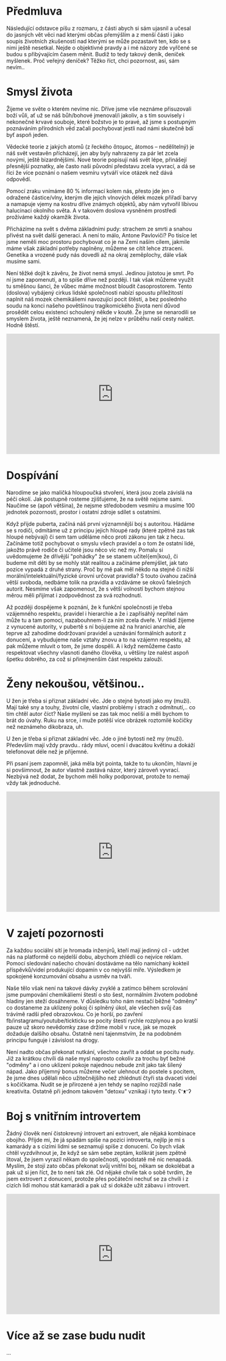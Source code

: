 # Předmluva
Následující odstavce píšu z rozmaru, z části abych si sám ujasnil a učesal do jasných vět věci nad kterými občas přemýšlím a z menší části i jako soupis životních zkušeností nad kterými se může pozastavit ten, kdo se s nimi ještě nesetkal. Nejde o objektivné pravdy a i mé názory zde vyřčené se budou s přibývajícím časem měnit. Budiž to tedy takový deník, deníček myšlenek. Proč veřejný deníček? Těžko říct, chci pozornost, asi, sám nevím..

# Smysl života
Žijeme ve světe o kterém nevíme nic. Dříve jsme vše neznáme přisuzovali boží vůli, ať už se náš bůh/bohové jmenoval/i jakoliv, a s tím souvisely i nekonečné krvavé souboje, které božstvo je to pravé, až jsme s postupným poznáváním přírodních věd začali pochybovat jestli nad námi skutečně bdí byť aspoň jeden.

Vědecké teorie z jakých atomů (z řeckého ἄτομος, átomos – nedělitelný) je náš svět vestavěn přícházejí, jen aby byly nahrazeny za pár let zcela novými, ještě bizardnějšími. Nové teorie popisují náš svět lépe, přinášejí přesnější poznatky, ale často naši původní představu zcela vyvrací, a dá se říci že více poznání o našem vesmíru vytváří více otázek než dává odpovědí.

Pomocí zraku vnímáme 80 % informací kolem nás, přesto jde jen o odražené částice/vlny, kterým dle jejich vlnových délek mozek přiřadí barvy a namapuje vjemy na kostru dříve známych objektů, aby nám vytvořil líbivou halucinaci okolního světa. A v takovém doslova vysněném prostředí prožíváme každý okamžik života.

Přicházíme na svět s dvěma základními pudy: strachem ze smrti a snahou přivést na svět další generaci. A není to málo, Antone Pavloviči? Po tisíce let jsme neměli moc prostoru pochybovat co je na Zemi naším cílem, jakmile máme však základní potřeby naplněny, můžeme se cítít lehce ztraceni. Genetika a vrozené pudy nás dovedli až na okraj zeměplochy, dále však musíme sami.

Není těžké dojít k závěru, že život nemá smysl. Jedinou jistotou je smrt. Po ní jsme zapomenuti, a to spíše dříve než později. I tak však můžeme využít tu směšnou šanci, že vůbec máme možnost bloudit časoprostorem. Tento (doslova) vybájený cirkus lidské společnosti nabízí spoustu příležitostí naplnit náš mozek chemikáliemi navozující pocit štěstí, a bez poslednho soudu na konci našeho povětšinou tragikomického života není důvod prosědět celou existenci schoulený někde v koutě. Že jsme se nenarodili se smyslem života, ještě neznamená, že jej nelze v průběhu naší cesty nalézt. Hodně štěstí.
<iframe width="560" height="315" src="https://www.youtube-nocookie.com/embed/psaCM1j9LEM" title="YouTube video player" frameborder="0" allow="accelerometer; autoplay; clipboard-write; encrypted-media; gyroscope; picture-in-picture" allowfullscreen></iframe>

# Dospívání
Narodíme se jako maličká hloupoučká stvoření, která jsou zcela závislá na péči okolí. Jak postupně rosteme zjišťujeme, že na světě nejsme sami. Naučíme se (apoň většina), že nejsme středobodem vesmíru a musíme 100 jednotek pozornosti, prostor i ostatní zdroje sdílet s ostatními.

Když přijde puberta, začíná náš první významnější boj s autoritou. Hádáme se s rodiči, odmítáme už z principu jejich hloupé rady (které zpětně zas tak hloupé nebývají) či sem tam uděláme něco proti zákonu jen tak z hecu. Začínáme totiž pochybovat o smyslu všech pravidel a o tom že ostatní lidé, jakožto právě rodiče či učitelé jsou něco víc než my. Pomalu si uvědomujeme že dřívější "pohádky" že se stanem učitel{em|kou}, či budeme mít děti by se mohly stát realitou a začínáme přemýšlet, jak tato pozice vypadá z druhé strany. Proč by mě pak měl někdo na stejné či nižší morální/intelektuální/fyzické úrovni určovat pravidla? S touto úvahou začíná větší svoboda, nedbáme tolik na pravidla a vzdáváme se okovů falešných autorit. Nesmíme však zapomenout, že s větší volností bychom stejnou měrou měli přijímat i zodpovědnost za svá rozhodnutí.

Až později dospějeme k poznání, že k funkční společnosti je třeba vzájemného respektu, pravidel i hierarchie a že i zapřísáhlý nepřítel nám může tu a tam pomoci, nazabouhnem-li za ním zcela dveře. V mládí žijeme z vynucené autority, v pubertě s ní bojujeme až na hranici anarchie, ale teprve až zahodíme dodržovaní pravidel a uznávání formálních autorit z donucení, a vybudujeme naše vztahy znovu a to na vzájemn respektu, až pak můžeme mluvit o tom, že jsme dospěli. A i když nemůžeme často respektovat všechny vlasnoti daného člověka, u většiny lze nalést aspoň špetku dobrého, za což si přinejmenším část respektu zalouží.

# Ženy nekoušou, většinou..
U žen je třeba si přiznat základní věc. Jde o stejné bytosti jako my (muži). Mají také sny a touhy, životní cíle, vlastní problémy i strach z odmítnutí,.. co tím chtěl autor číct? Naše myšlení se zas tak moc neliší a měli bychom to brát do úvahy. Ruku na srce, i muže potěší více obrázek roztomilé kočičky než neznámeho dikobraza, uh.

U žen je třeba si přiznat základní věc. Jde o jiné bytosti než my (muži). Především mají vždy pravdu.. rády mluví, ocení i dvacátou květinu a dokáží telefonovat déle než je příjemné. 

Při psaní jsem zapomněl, jaká měla být pointa, takže to tu ukončím, hlavní je si povšimnout, že autor vlastně zastává názor, který zároveň vyvrací. Nezbývá než dodat, že bychom měli holky podporovat, protože to nemají vždy tak jednoduché.

<iframe width="560" height="315" src="https://www.youtube-nocookie.com/embed/2pS0zeCNn38" title="YouTube video player" frameborder="0" allow="accelerometer; autoplay; clipboard-write; encrypted-media; gyroscope; picture-in-picture" allowfullscreen></iframe>

# V zajetí pozornosti
Za každou sociální sítí je hromada inženýrů, kteří mají jedinný cíl - udržet nás na platformě co nejdelší dobu, abychom zhlédli co nejvíce reklam. Pomocí sledování našecho chování dostáváme na tělo namíchaný kokteil příspěvků/videí produkující dopamin v co nejvyšší míře. Výsledkem je spokojené konzumování obsahu a usměv na tváři. 

Naše tělo však není na takové dávky zvyklé a zatímco během scrolování jsme pumpování chemikáliemi štestí o sto šest, normálním životem podobné hladiny jen steží dosáhneme. V důsledku toho nám nestačí běžné "odměny" co dostaneme za uklizený pokoj či splněný úkol, ale všechen svůj čas trávímě radši před obrazovkou. Co je horší, po zavření fb/instagramu/youtube/tickticku se pocity štestí rychle rozplynou a po kratší pauze už skoro nevědomky zase držíme mobil v ruce, jak se mozek dožaduje dalšího obsahu. Ostatně není tajenmstvím, že na podobném principu funguje i závislost na drogy.

Není nadto občas překonat nutkání, všechno zavřít a oddat se pocitu nudy. Již za krátkou chvíli dá naše mysl naprosto cokoliv za trochu byť bežné "odměny" a i ono uklizení pokoje najednou nebude znít jako tak šílený nápad. Jako příjemný bonus můžeme večer ulehnout do postele s pocitem, že jsme dnes udělali něco užitečnějšího než zhlédnutí čtyři sta dvaceti videí s kočičkama. Nudit se je přirozené a jen tehdy se naplno rozjíždí naše kreativita. Ostatně při jednom takovém "detoxu" vznikají i tyto texty. ʕᵔᴥᵔʔ 

# Boj s vnitřním introvertem
Žádný člověk není čistokrevný introvert ani extrovert, ale nějaká kombinace obojího. Přijde mi, že já spádám spíše na pozici introverta, nejlíp je mi s kamarády a s cizími lidmi se seznamuji spíše z donucení. Co bych však chtěl vyzdvihnout je, že když se sám sebe zeptám, kolikrát jsem zpětně litoval, že jsem vyrazil někam do společnosti, vpodstatě mě nic nenapadá. Myslím, že stojí zato občas překonat svůj vnitřní boj, někam se dokolébat a pak už si jen říct, že to není tak zlé. Od nějaké chvíle tak o sobě tvrdím, že jsem extrovert z donucení, protože přes počáteční nechuť se za chvíli i z cizích lidí mohou stát kamarádi a pak už si dokáže užít zábavu i introvert.

<iframe width="560" height="315" src="https://www.youtube-nocookie.com/embed/MdG4f5Y3ugk" title="YouTube video player" frameborder="0" allow="accelerometer; autoplay; clipboard-write; encrypted-media; gyroscope; picture-in-picture" allowfullscreen></iframe>

# Více až se zase budu nudit
...
<!--
# Život není fér/krásný

# Hodný na všechny a ignorace zbytku

# Ani lepší ani horší

# Černobílý svět
-->


